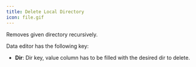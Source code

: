 ```yaml
---
title: Delete Local Directory
icon: file.gif
---
```


Removes given directory recursively.

Data editor has the following key:

- **Dir**: Dir key, value column has to be filled with the desired dir to delete.

